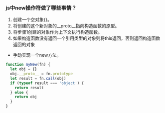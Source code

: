 ### js中new操作符做了哪些事情？
1. 创建一个空对象{}。
2. 将创建的这个新对象的__proto__指向构造函数的原型。
3. 将步骤1创建的对象作为上下文执行构造函数。
4. 如果构造函数没有返回一个引用类型的对象则将this返回，否则返回构造函数返回的对象
* 手动实现一个new方法。
``` js
function myNew(fn) {
  let obj = {}
  obj.__proto__ = fn.prototype
  let result = fn.call(obj)
  if (typeof result === 'object') {
    return result
  } else {
    return obj
  }
}
```